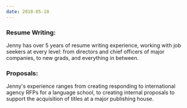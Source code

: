 ```yaml
---
date: 2018-05-10
---
```


### Resume Writing:

Jenny has over 5 years of resume writing experience, working with job seekers at every level: from directors and chief officers of major companies, to new grads, and everything in between.

### Proposals:
Jenny's experience ranges from creating responding to international agency RFPs for a language school, to creating internal proposals to support the acquisition of titles at a major publishing house.
